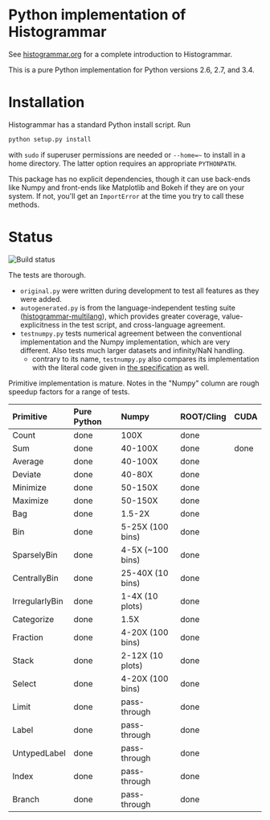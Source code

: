 Python implementation of Histogrammar
=====================================

See [histogrammar.org](http://histogrammar.org) for a complete introduction to Histogrammar.

This is a pure Python implementation for Python versions 2.6, 2.7, and 3.4.

Installation
============

Histogrammar has a standard Python install script. Run

```bash
python setup.py install
```

with `sudo` if superuser permissions are needed or `--home=~` to install in a home directory. The latter option requires an appropriate `PYTHONPATH`.

This package has no explicit dependencies, though it can use back-ends like Numpy and front-ends like Matplotlib and Bokeh if they are on your system. If not, you'll get an `ImportError` at the time you try to call these methods.

Status
======

![Build status](https://travis-ci.org/histogrammar/histogrammar-python.svg)

The tests are thorough.

   * `original.py` were written during development to test all features as they were added.
   * `autogenerated.py` is from the language-independent testing suite ([histogrammar-multilang](https://github.com/histogrammar/histogrammar-multilang)), which provides greater coverage, value-explicitness in the test script, and cross-language agreement.
   * `testnumpy.py` tests numerical agreement between the conventional implementation and the Numpy implementation, which are very different. Also tests much larger datasets and infinity/NaN handling.
     * contrary to its name, `testnumpy.py` also compares its implementation with the literal code given in [the specification](http://histogrammar.org/docs/specification/) as well.

Primitive implementation is mature. Notes in the "Numpy" column are rough speedup factors for a range of tests.

| Primitive         | Pure Python | Numpy            | ROOT/Cling | CUDA |
|:------------------|:------------|:-----------------|:-----------|:-----|
| Count             | done        | 100X             | done       |      |
| Sum               | done        | 40-100X          | done       | done |
| Average           | done        | 40-100X          | done       |      |
| Deviate           | done        | 40-80X           | done       |      |
| Minimize          | done        | 50-150X          | done       |      |
| Maximize          | done        | 50-150X          | done       |      |
| Bag               | done        | 1.5-2X           | done       |      |
| Bin               | done        | 5-25X (100 bins) | done       |      |
| SparselyBin       | done        | 4-5X (~100 bins) | done       |      |
| CentrallyBin      | done        | 25-40X (10 bins) | done       |      |
| IrregularlyBin    | done        | 1-4X (10 plots)  | done       |      |
| Categorize        | done        | 1.5X             | done       |      |
| Fraction          | done        | 4-20X (100 bins) | done       |      |
| Stack             | done        | 2-12X (10 plots) | done       |      |
| Select            | done        | 4-20X (100 bins) | done       |      |
| Limit             | done        | pass-through     | done       |      |
| Label             | done        | pass-through     | done       |      |
| UntypedLabel      | done        | pass-through     | done       |      |
| Index             | done        | pass-through     | done       |      |
| Branch            | done        | pass-through     | done       |      |
